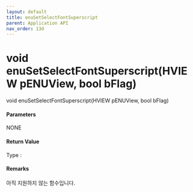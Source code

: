 ```yaml
---
layout: default
title: enuSetSelectFontSuperscript
parent: Application API
nav_order: 13d
---
```

# void enuSetSelectFontSuperscript\(HVIEW pENUView, bool bFlag\)

void enuSetSelectFontSuperscript\(HVIEW pENUView, bool bFlag\)

#### Parameters

NONE

#### Return Value

Type :

#### Remarks

아직 지원하지 않는 함수입니다.

#### 



#### 



